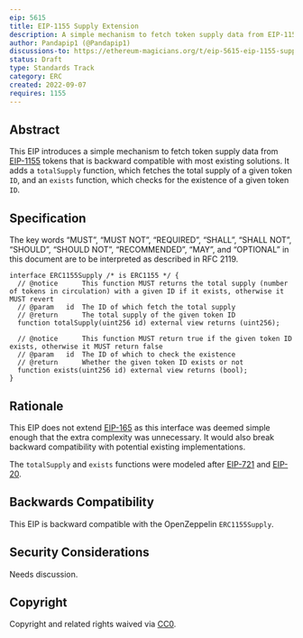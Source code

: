 ```yaml
---
eip: 5615
title: EIP-1155 Supply Extension
description: A simple mechanism to fetch token supply data from EIP-1155 tokens
author: Pandapip1 (@Pandapip1)
discussions-to: https://ethereum-magicians.org/t/eip-5615-eip-1155-supply-extension/10732
status: Draft
type: Standards Track
category: ERC
created: 2022-09-07
requires: 1155
---
```


## Abstract

This EIP introduces a simple mechanism to fetch token supply data from [EIP-1155](./eip-1155.md) tokens that is backward compatible with most existing solutions. It adds a `totalSupply` function, which fetches the total supply of a given token `ID`, and an `exists` function, which checks for the existence of a given token `ID`.

## Specification

The key words “MUST”, “MUST NOT”, “REQUIRED”, “SHALL”, “SHALL NOT”, “SHOULD”, “SHOULD NOT”, “RECOMMENDED”, “MAY”, and “OPTIONAL” in this document are to be interpreted as described in RFC 2119.

```solidity
interface ERC1155Supply /* is ERC1155 */ {
  // @notice      This function MUST returns the total supply (number of tokens in circulation) with a given ID if it exists, otherwise it MUST revert
  // @param   id  The ID of which fetch the total supply
  // @return      The total supply of the given token ID
  function totalSupply(uint256 id) external view returns (uint256);

  // @notice      This function MUST return true if the given token ID exists, otherwise it MUST return false
  // @param   id  The ID of which to check the existence
  // @return      Whether the given token ID exists or not
  function exists(uint256 id) external view returns (bool);
}
```

## Rationale

This EIP does not extend [EIP-165](./eip-165.md) as this interface was deemed simple enough that the extra complexity was unnecessary. It would also break backward compatibility with potential existing implementations.

The `totalSupply` and `exists` functions were modeled after [EIP-721](./eip-721.md) and [EIP-20](./eip-20.md).

## Backwards Compatibility

This EIP is backward compatible with the OpenZeppelin `ERC1155Supply`.

## Security Considerations

Needs discussion.

## Copyright

Copyright and related rights waived via [CC0](../LICENSE.md).

